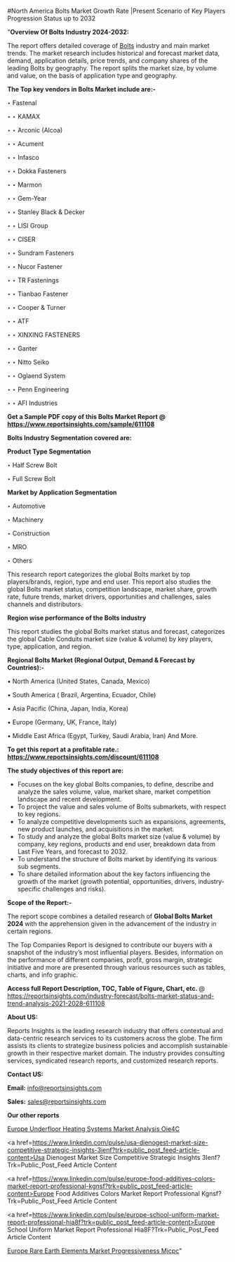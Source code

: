 #North America Bolts Market Growth Rate |Present Scenario of Key Players Progression Status up to 2032

"<strong>Overview Of Bolts Industry 2024-2032:</strong>

The report offers detailed coverage of <a href=https://www.reportsinsights.com/sample/611108>Bolts</a> industry and main market trends. The market research includes historical and forecast market data, demand, application details, price trends, and company shares of the leading Bolts by geography. The report splits the market size, by volume and value, on the basis of application type and geography.

<strong>The Top key vendors in Bolts Market include are:- </strong>

‣ Fastenal

‣ 
‣ KAMAX

‣ 
‣ Arconic (Alcoa)

‣ 
‣ Acument

‣ 
‣ Infasco

‣ 
‣ Dokka Fasteners

‣ 
‣ Marmon

‣ 
‣ Gem-Year

‣ 
‣ Stanley Black & Decker

‣ 
‣ LISI Group

‣ 
‣ CISER

‣ 
‣ Sundram Fasteners

‣ 
‣ Nucor Fastener

‣ 
‣ TR Fastenings

‣ 
‣ Tianbao Fastener

‣ 
‣ Cooper & Turner

‣ 
‣ ATF

‣ 
‣ XINXING FASTENERS

‣ 
‣ Ganter

‣ 
‣ Nitto Seiko

‣ 
‣ Oglaend System

‣ 
‣ Penn Engineering

‣ 
‣ AFI Industries

<strong>Get a Sample PDF copy of this Bolts Market Report </strong><strong>@ <a href=https://www.reportsinsights.com/sample/611108 style=color:#0000ff;>https://www.reportsinsights.com/sample/611108</a> </strong>

<strong>Bolts Industry Segmentation covered are:</strong>

<strong>Product Type Segmentation</strong>

‣    Half Screw Bolt

‣ Full Screw Bolt

<strong>Market by Application Segmentation</strong>

‣   Automotive

‣ Machinery

‣ Construction

‣ MRO

‣ Others

This research report categorizes the global Bolts market by top players/brands, region, type and end user. This report also studies the global Bolts market status, competition landscape, market share, growth rate, future trends, market drivers, opportunities and challenges, sales channels and distributors.

<strong>Region wise performance of the Bolts industry</strong><strong> </strong>

This report studies the global Bolts market status and forecast, categorizes the global Cable Conduits market size (value &amp; volume) by key players, type, application, and region. 

<strong>Regional Bolts Market (Regional Output, Demand &amp; Forecast by Countries):-</strong>

• North America (United States, Canada, Mexico)

• South America ( Brazil, Argentina, Ecuador, Chile)

• Asia Pacific (China, Japan, India, Korea)

• Europe (Germany, UK, France, Italy)

• Middle East Africa (Egypt, Turkey, Saudi Arabia, Iran) And More.

<strong>To get this report at a profitable rate.: <a href=https://www.reportsinsights.com/discount/611108 style=color:#0000ff;>https://www.reportsinsights.com/discount/611108</a></strong>

<strong>The study objectives of this report are:</strong>
<ul>
  <li>Focuses on the key global Bolts companies, to define, describe and analyze the sales volume, value, market share, market competition landscape and recent development.</li>
  <li>To project the value and sales volume of Bolts submarkets, with respect to key regions.</li>
  <li>To analyze competitive developments such as expansions, agreements, new product launches, and acquisitions in the market.</li>
  <li>To study and analyze the global Bolts market size (value &amp; volume) by company, key regions, products and end user, breakdown data from Last Five Years, and forecast to 2032.</li>
  <li>To understand the structure of Bolts market by identifying its various sub segments.</li>
  <li>To share detailed information about the key factors influencing the growth of the market (growth potential, opportunities, drivers, industry-specific challenges and risks).</li>
</ul>
<strong>Scope of the Report:-</strong><strong> </strong>

The report scope combines a detailed research of <strong>Global Bolts Market 2024 </strong>with the apprehension given in the advancement of the industry in certain regions.

The Top Companies Report is designed to contribute our buyers with a snapshot of the industry’s most influential players. Besides, information on the performance of different companies, profit, gross margin, strategic initiative and more are presented through various resources such as tables, charts, and info graphic.

<strong>Access full Report Description, TOC, Table of Figure, Chart, etc. </strong>@   <a href=https://reportsinsights.com/industry-forecast/bolts-market-status-and-trend-analysis-2021-2028-611108 style=color:#0000ff;>https://reportsinsights.com/industry-forecast/bolts-market-status-and-trend-analysis-2021-2028-611108</a>

<strong>About US:</strong>

Reports Insights is the leading research industry that offers contextual and data-centric research services to its customers across the globe. The firm assists its clients to strategize business policies and accomplish sustainable growth in their respective market domain. The industry provides consulting services, syndicated research reports, and customized research reports.

<strong>Contact US:</strong>

<p class=""""><b>Email:</b> <a href=mailto:info@reportsinsights.com>info@reportsinsights.com</a></p>
<p class=""""><b>Sales:</b> <a href=mailto:sales@reportsinsights.com>sales@reportsinsights.com</a></p>

<strong>Our other reports</strong>

<a href=https://www.linkedin.com/pulse/europe-underfloor-heating-systems-market-analysis-oie4c/>Europe Underfloor Heating Systems Market Analysis Oie4C</a>

<a href=https://www.linkedin.com/pulse/usa-dienogest-market-size-competitive-strategic-insights-3ienf?trk=public_post_feed-article-content>Usa Dienogest Market Size Competitive Strategic Insights 3Ienf?Trk=Public_Post_Feed Article Content</a>

<a href=https://www.linkedin.com/pulse/europe-food-additives-colors-market-report-professional-kgnsf?trk=public_post_feed-article-content>Europe Food Additives Colors Market Report Professional Kgnsf?Trk=Public_Post_Feed Article Content</a>

<a href=https://www.linkedin.com/pulse/europe-school-uniform-market-report-professional-hia8f?trk=public_post_feed-article-content>Europe School Uniform Market Report Professional Hia8F?Trk=Public_Post_Feed Article Content</a>

<a href=https://www.linkedin.com/pulse/europe-rare-earth-elements-market-progressiveness-mjcpc/>Europe Rare Earth Elements Market Progressiveness Mjcpc</a>"

